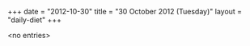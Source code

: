 +++
date = "2012-10-30"
title = "30 October 2012 (Tuesday)"
layout = "daily-diet"
+++

\<no entries\>